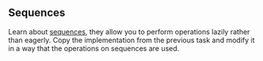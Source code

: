 ## Sequences

Learn about [sequences](https://kotlinlang.org/docs/reference/sequences.html),
they allow you to perform operations lazily rather than eagerly.
Copy the implementation from the previous task and modify it in a way
that the operations on sequences are used. 
